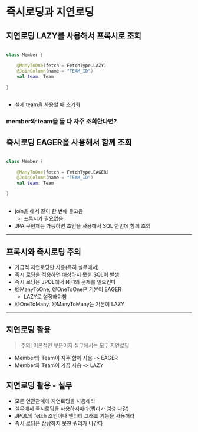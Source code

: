 # 즉시로딩과 지연로딩
## 지연로딩 LAZY를 사용해서 프록시로 조회
```kotlin

class Member {

    @ManyToOne(fetch = FetchType.LAZY)
    @JoinColumn(name = "TEAM_ID")
    val team: Team

}       
    
```
- 실제 team을 사용할 때 초기화

### member와 team을 둘 다 자주 조회한다면? 
## 즉시로딩 EAGER을 사용해서 함께 조회 
```kotlin

class Member {

    @ManyToOne(fetch = FetchType.EAGER)
    @JoinColumn(name = "TEAM_ID")
    val team: Team

}       
    
```
- join을 해서 같이 한 번에 들고옴
  - 프록시가 필요없음
- JPA 구현체는 가능하면 조인을 사용해서 SQL 한번에 함께 조회

---
## 프록시와 즉시로딩 주의 
- 가급적 지연로딩만 사용(특히 실무에서)
- 즉시 로딩을 적용하면 예상하지 못한 SQL이 발생 
- 즉시 로딩은 JPQL에서 N+1의 문제를 일으킨다 
- @ManyToOne, @OneToOne은 기본이 EAGER
  - LAZY로 설정해야함 
- @OneToMany, @ManyToMany는 기본이 LAZY

---
## 지연로딩 활용 
> 주의! 이론적인 부분이지 실무에서는 모두 지연로딩 
- Member와 Team이 자주 함께 사용 -> EAGER 
- Member와 Team이 가끔 사용 -> LAZY 

## 지연로딩 활용 - 실무 
- 모든 연관관계에 지연로딩을 사용해라
- 실무에서 즉시로딩을 사용하지마라(쿼리가 엄청 나감) 
- JPQL의 fetch 조인이나 엔티티 그래프 기능을 사용해라 
- 즉시 로딩은 상상하지 못한 쿼리가 나간다  